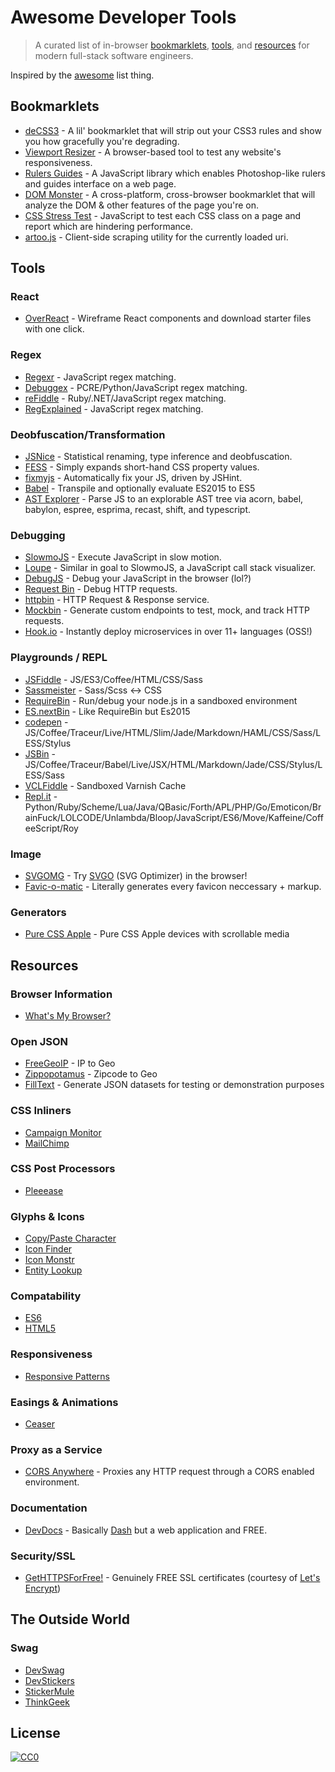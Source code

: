 # Awesome Developer Tools

> A curated list of in-browser [bookmarklets](#bookmarklets), [tools](#tools), and [resources](#resources) for modern full-stack software engineers.

Inspired by the [awesome](https://github.com/sindresorhus/awesome) list thing.

## Bookmarklets

* [deCSS3](https://github.com/davatron5000/deCSS3/) - A lil' bookmarklet that will strip out your CSS3 rules and show you how gracefully you're degrading.
* [Viewport Resizer](http://lab.maltewassermann.com/viewport-resizer/) - A browser-based tool to test any website's responsiveness.
* [Rulers Guides](http://mark-rolich.github.io/RulersGuides.js/) - A JavaScript library which enables Photoshop-like rulers and guides interface on a web page.
* [DOM Monster](http://mir.aculo.us/dom-monster/) - A cross-platform, cross-browser bookmarklet that will analyze the DOM & other features of the page you're on.
* [CSS Stress Test](https://github.com/andyedinborough/stress-css) - JavaScript to test each CSS class on a page and report which are hindering performance.
* [artoo.js](https://medialab.github.io/artoo/) - Client-side scraping utility for the currently loaded uri.

## Tools

### React
* [OverReact](http://www.overreact.io/) - Wireframe React components and download starter files with one click.

### Regex
* [Regexr](http://www.regexr.com/) - JavaScript regex matching.
* [Debuggex](https://www.debuggex.com/) - PCRE/Python/JavaScript regex matching.
* [reFiddle](http://refiddle.com/) - Ruby/.NET/JavaScript regex matching.
* [RegExplained](http://leaverou.github.io/regexplained/) - JavaScript regex matching.

### Deobfuscation/Transformation
* [JSNice](http://www.jsnice.org/) - Statistical renaming, type inference and deobfuscation.
* [FESS](http://www.fess.me/) - Simply expands short-hand CSS property values.
* [fixmyjs](http://goatslacker.github.io/fixmyjs.com/) - Automatically fix your JS, driven by JSHint.
* [Babel](https://babeljs.io/repl/) - Transpile and optionally evaluate ES2015 to ES5
* [AST Explorer](http://astexplorer.net/) - Parse JS to an explorable AST tree via acorn, babel, babylon, espree, esprima, recast, shift, and typescript.

### Debugging
* [SlowmoJS](http://toolness.github.io/slowmo-js/) - Execute JavaScript in slow motion.
* [Loupe](http://latentflip.com/loupe/) - Similar in goal to SlowmoJS, a JavaScript call stack visualizer.
* [DebugJS](http://debugjs.com/) - Debug your JavaScript in the browser (lol?)
* [Request Bin](http://requestb.in/) - Debug HTTP requests.
* [httpbin](http://httpbin.org/) - HTTP Request & Response service.
* [Mockbin](http://mockbin.com/) - Generate custom endpoints to test, mock, and track HTTP requests.
* [Hook.io](https://hook.io/) - Instantly deploy microservices in over 11+ languages (OSS!)

### Playgrounds / REPL
* [JSFiddle](http://jsfiddle.net/) - JS/ES3/Coffee/HTML/CSS/Sass
* [Sassmeister](http://sassmeister.com/) - Sass/Scss <-> CSS
* [RequireBin](http://requirebin.com/) - Run/debug your node.js in a sandboxed environment
* [ES.nextBin](http://esnextb.in/) - Like RequireBin but Es2015
* [codepen](http://codepen.io/) - JS/Coffee/Traceur/Live/HTML/Slim/Jade/Markdown/HAML/CSS/Sass/LESS/Stylus
* [JSBin](http://jsbin.com/) - JS/Coffee/Traceur/Babel/Live/JSX/HTML/Markdown/Jade/CSS/Stylus/LESS/Sass
* [VCLFiddle](http://www.vclfiddle.net/) - Sandboxed Varnish Cache
* [Repl.it](http://repl.it/) - Python/Ruby/Scheme/Lua/Java/QBasic/Forth/APL/PHP/Go/Emoticon/BrainFuck/LOLCODE/Unlambda/Bloop/JavaScript/ES6/Move/Kaffeine/CoffeeScript/Roy

### Image
* [SVGOMG](https://jakearchibald.github.io/svgomg/) - Try [SVGO](https://github.com/svg/svgo) (SVG Optimizer) in the browser!
* [Favic-o-matic](http://www.favicomatic.com/) - Literally generates every favicon neccessary + markup.

### Generators
* [Pure CSS Apple](http://purecssapple.com/) - Pure CSS Apple devices with scrollable media

## Resources

### Browser Information
* [What's My Browser?](http://www.whatsmybrowser.org/)

### Open JSON
* [FreeGeoIP](http://freegeoip.net/json/127.0.0.1) - IP to Geo
* [Zippopotamus](http://zippopotam.us/) - Zipcode to Geo
* [FillText](http://filltext.com/) - Generate JSON datasets for testing or demonstration purposes

### CSS Inliners
* [Campaign Monitor](http://inliner.cm/)
* [MailChimp](http://templates.mailchimp.com/resources/inline-css/)

### CSS Post Processors
* [Pleeease](http://pleeease.io/play/)

### Glyphs & Icons
* [Copy/Paste Character](http://copypastecharacter.com/)
* [Icon Finder](https://www.iconfinder.com/)
* [Icon Monstr](http://iconmonstr.com/)
* [Entity Lookup](http://entity-lookup.leftlogic.com/)

### Compatability
* [ES6](http://kangax.github.io/compat-table/es6/)
* [HTML5](http://html5please.com/)

### Responsiveness
* [Responsive Patterns](http://bradfrost.github.io/this-is-responsive/patterns.html)

### Easings & Animations
* [Ceaser](http://matthewlein.com/ceaser/)

### Proxy as a Service
* [CORS Anywhere](https://cors-anywhere.herokuapp.com/) - Proxies any HTTP request through a CORS enabled environment.

### Documentation
* [DevDocs](http://devdocs.io/) - Basically [Dash](https://kapeli.com/dash) but a web application and FREE.

### Security/SSL
* [GetHTTPSForFree!](https://gethttpsforfree.com/) - Genuinely FREE SSL certificates (courtesy of [Let's Encrypt](https://letsencrypt.org/))

## The Outside World

### Swag
* [DevSwag](http://devswag.com/)
* [DevStickers](http://devstickers.com/)
* [StickerMule](https://www.stickermule.com/marketplace/collections/open-source-stickers/)
* [ThinkGeek](http://thinkgeek.com/)

## License

[![CC0](http://i.creativecommons.org/p/zero/1.0/88x31.png)](http://creativecommons.org/publicdomain/zero/1.0/)
